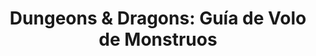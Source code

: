 ---
collection: rolLudoteca
title: 'Dungeons & Dragons: Guía de Volo de Monstruos'
image: th-230593965.jpeg
editorial: 'Edge Entertainment'
editorial_ref:
isbn:
type: 'Guía'
web:
format: 'Libro tapa blanda'
system: 'Dungeons & Dragons'
created_at: '2023-10-06T18:05:54+00:00'
---